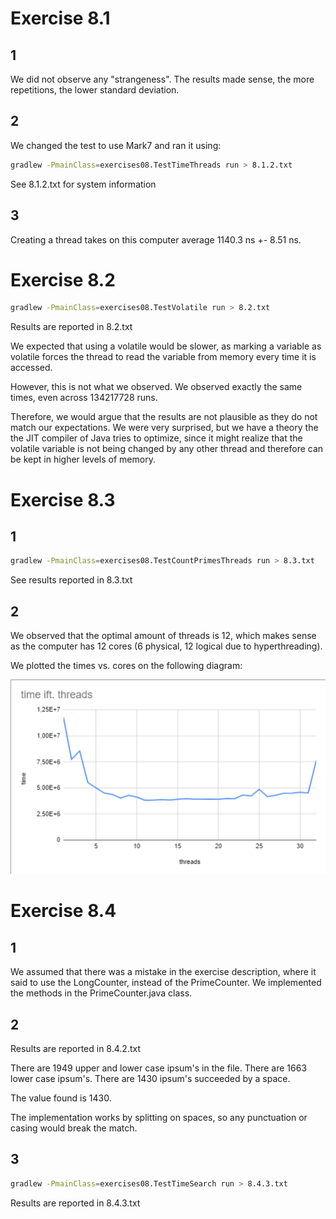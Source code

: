 # Exercise 8.1

## 1

We did not observe any "strangeness". The results made sense, the more repetitions, the lower standard deviation.


## 2

We changed the test to use Mark7 and ran it using:

```bash
gradlew -PmainClass=exercises08.TestTimeThreads run > 8.1.2.txt
```

See 8.1.2.txt for system information

## 3

Creating a thread takes on this computer average 1140.3 ns +- 8.51 ns.

# Exercise 8.2

```bash
gradlew -PmainClass=exercises08.TestVolatile run > 8.2.txt
```

Results are reported in 8.2.txt

We expected that using a volatile would be slower, as marking a variable as volatile forces the thread to read the variable from memory every time it is accessed.

However, this is not what we observed. We observed exactly the same times, even across 134217728 runs.

Therefore, we would argue that the results are not plausible as they do not match our expectations. We were very surprised, but we have a theory the the JIT compiler of Java tries to optimize, since it might realize that the volatile variable is not being changed by any other thread and therefore can be kept in higher levels of memory.

# Exercise 8.3

## 1

```bash
gradlew -PmainClass=exercises08.TestCountPrimesThreads run > 8.3.txt
```

See results reported in 8.3.txt

## 2

We observed that the optimal amount of threads is 12, which makes sense as the computer has 12 cores (6 physical, 12 logical due to hyperthreading).

We plotted the times vs. cores on the following diagram:

![alt text](image.png)

# Exercise 8.4

## 1

We assumed that there was a mistake in the exercise description, where it said to use the LongCounter, instead of the PrimeCounter. We implemented the methods in the PrimeCounter.java class.


## 2

Results are reported in 8.4.2.txt

There are 1949 upper and lower case ipsum's in the file.
There are 1663 lower case ipsum's.
There are 1430 ipsum's succeeded by a space.

The value found is 1430.

The implementation works by splitting on spaces, so any punctuation or casing would break the match.

## 3

```bash
gradlew -PmainClass=exercises08.TestTimeSearch run > 8.4.3.txt
```

Results are reported in 8.4.3.txt



